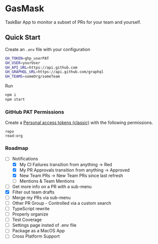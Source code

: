 # GasMask

TaskBar App to monitor a subset of PRs for your team and yourself.

## Quick Start

Create an `.env` file with your configuration

```sh
GH_TOKEN=ghp_userPAT
GH_USER=yourUser
GH_API_URL=https://api.github.com
GH_GRAPHQL_URL=https://api.github.com/graphql
GH_TEAMS=someOrg/someTeam
```

Run

```sh
npm i
npm start
```

### GitHub PAT Permissions

Create a [Personal access tokens (classic)](https://github.com/settings/tokens) with the following permissions.

```
repo
read:org
```

### Roadmap

- [ ] Notifications
  - [X] My CI Failures transition from anything -> Red
  - [X] My PR Approvals transition from anything -> Approved
  - [X] New Team PRs -> New Team PRs since last refresh
  - [ ] Mentions & Team Mentions
- [ ] Get more info on a PR with a sub-menu
- [X] Filter out team drafts
- [ ] Merge my PRs via sub-menu
- [ ] Other PR Group - Controlled via a custom search
- [ ] TypeScript rewrite
- [ ] Properly organize
- [ ] Test Coverage
- [ ] Settings page insted of .env file
- [ ] Package as a MacOS App
- [ ] Cross Platform Support